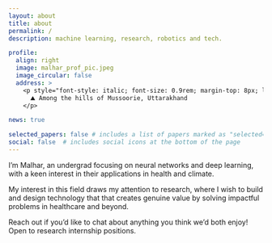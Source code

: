 ```yaml
---
layout: about
title: about
permalink: /
description: machine learning, research, robotics and tech.

profile:
  align: right
  image: malhar_prof_pic.jpeg
  image_circular: false
  address: >
    <p style="font-style: italic; font-size: 0.9rem; margin-top: 8px; line-height: 1.4; color: #9e9e9e;">
      ⛰️ Among the hills of Mussoorie, Uttarakhand
    </p>

news: true

selected_papers: false # includes a list of papers marked as "selected={true}"
social: false  # includes social icons at the bottom of the page
---
```

I’m Malhar, an undergrad focusing on neural networks and deep learning, with a keen interest in their applications in health and climate.

My interest in this field draws my attention to research, where I wish to build and design technology that that creates genuine value by solving impactful problems in healthcare and beyond. 

Reach out if you’d like to chat about anything you think we’d both enjoy! Open to research internship positions.
